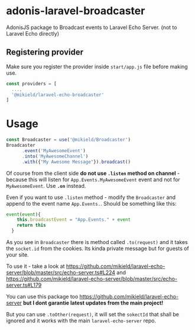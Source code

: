 # adonis-laravel-broadcaster
AdonisJS package to Broadcast events to Laravel Echo Server. (not to Laravel Echo directly)


## Registering provider

Make sure you register the provider inside `start/app.js` file before making use.

```js
const providers = [
  ...,
  '@mikield/laravel-echo-broadcaster'
]
```

# Usage
```js
const Broadcaster = use('@mikield/Broadcaster')
Broadcaster
      .event('MyAwesomeEvent')
      .into('MyAwesomeChannel')
      .with({"My Awesome Message"}).broadcast()
```
Of course from the client side **do not use `.listen` method on channel** - because this will listen for `App.Events.MyAwesomeEvent` event and not for `MyAwesomeEvent`. Use **`.on`** instead.

Even if you want to use `.listen` method - modify the `Broadcaster` and append to the event name  `App.Events.`. Should be something like this:
```js
event(event){
    this.broadcastEvent = "App.Events." + event
    return this
  }
```

As you see in `Broadcaster` there is method called `.to(request)` and it takes the `socket.id` from the cookies. Its kinda private message but for guests of your site.

To use it - take a look at
https://github.com/mikield/laravel-echo-server/blob/master/src/echo-server.ts#L224
and
https://github.com/mikield/laravel-echo-server/blob/master/src/echo-server.ts#L179

You can use this package too https://github.com/mikield/laravel-echo-server **but I dont garantie latest updates from the main project!**

But you can use `.toOther(request)`, it will set the `sokectId` that shall be ignored and it works with the main `laravel-echo-server` repo.
